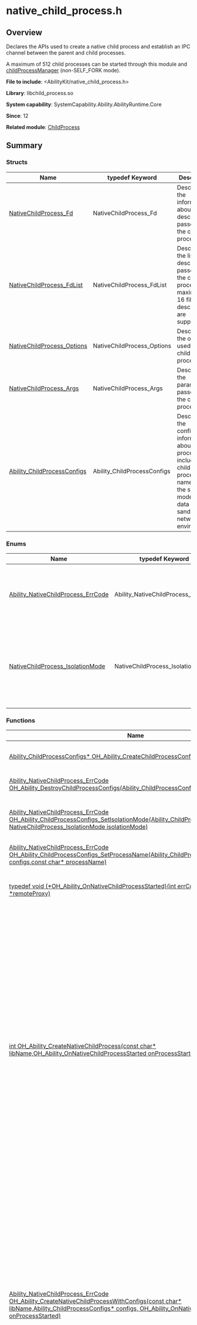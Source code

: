 # native_child_process.h

<!--Kit: Ability Kit-->
<!--Subsystem: Ability-->
<!--Owner: @SKY2001-->
<!--Designer: @jsjzju-->
<!--Tester: @lixueqing513-->
<!--Adviser: @huipeizi-->

## Overview

Declares the APIs used to create a native child process and establish an IPC channel between the parent and child processes.

A maximum of 512 child processes can be started through this module and [childProcessManager](js-apis-app-ability-childProcessManager.md) (non-SELF_FORK mode).

**File to include**: <AbilityKit/native_child_process.h>

**Library**: libchild_process.so

**System capability**: SystemCapability.Ability.AbilityRuntime.Core

**Since**: 12

**Related module**: [ChildProcess](capi-childprocess.md)

## Summary

### Structs

| Name| typedef Keyword| Description|
| -- | -- | -- |
| [NativeChildProcess_Fd](capi-nativechildprocess-fd.md) | NativeChildProcess_Fd | Describes the information about the file descriptor passed to the child process.|
| [NativeChildProcess_FdList](capi-nativechildprocess-fdlist.md) | NativeChildProcess_FdList | Describes the list of file descriptors passed to the child process. A maximum of 16 file descriptors are supported.|
| [NativeChildProcess_Options](capi-nativechildprocess-options.md) | NativeChildProcess_Options | Describes the options used by the child process.|
| [NativeChildProcess_Args](capi-nativechildprocess-args.md) | NativeChildProcess_Args | Describes the parameters passed to the child process.|
| [Ability_ChildProcessConfigs](capi-ability-childprocessconfigs.md) | Ability_ChildProcessConfigs | Describes the configuration information about a child process, including the child process name and the sharing mode of the data sandbox and network environment.|

### Enums

| Name| typedef Keyword| Description|
| -- | -- | -- |
| [Ability_NativeChildProcess_ErrCode](#ability_nativechildprocess_errcode) | Ability_NativeChildProcess_ErrCode | Defines an enum for the error codes used by the native child process module.|
| [NativeChildProcess_IsolationMode](#nativechildprocess_isolationmode) | NativeChildProcess_IsolationMode | Enumerates the sharing modes available for the data sandbox and network environment of a native child process.|

### Functions

| Name| typedef Keyword| Description|
| -- | -- | -- |
| [Ability_ChildProcessConfigs* OH_Ability_CreateChildProcessConfigs()](#oh_ability_createchildprocessconfigs) | - | Creates a child process configuration object. When this object is no longer needed, call [OH_Ability_DestroyChildProcessConfigs](capi-native-child-process-h.md#oh_ability_destroychildprocessconfigs) to destroy the object to prevent memory leakage.|
| [Ability_NativeChildProcess_ErrCode OH_Ability_DestroyChildProcessConfigs(Ability_ChildProcessConfigs* configs)](#oh_ability_destroychildprocessconfigs) | - | Destroys a child process configuration object and releases its memory. After this function is called, do not use the destroyed object.|
| [Ability_NativeChildProcess_ErrCode OH_Ability_ChildProcessConfigs_SetIsolationMode(Ability_ChildProcessConfigs* configs, NativeChildProcess_IsolationMode isolationMode)](#oh_ability_childprocessconfigs_setisolationmode) | - | Sets the sharing mode of the data sandbox and network environment for a child process configuration object. For details, see [NativeChildProcess_IsolationMode](capi-native-child-process-h.md#nativechildprocess_isolationmode). This setting takes effect only when [OH_Ability_StartNativeChildProcessWithConfigs](capi-native-child-process-h.md#oh_ability_startnativechildprocesswithconfigs) or [OH_Ability_CreateNativeChildProcessWithConfigs](#oh_ability_createnativechildprocesswithconfigs) is called.|
| [Ability_NativeChildProcess_ErrCode OH_Ability_ChildProcessConfigs_SetProcessName(Ability_ChildProcessConfigs* configs,const char* processName)](#oh_ability_childprocessconfigs_setprocessname) | - | Sets the process name in a child process configuration object.|
| [typedef void (\*OH_Ability_OnNativeChildProcessStarted)(int errCode, OHIPCRemoteProxy *remoteProxy)](#oh_ability_onnativechildprocessstarted) | OH_Ability_OnNativeChildProcessStarted | Creates a child process based on a child process configuration object and loads the specified DLL file. The startup result is asynchronously communicated to the caller via a callback. The callback runs in a separate thread. You must ensure thread synchronization and avoid time-consuming operations to prevent delays.|
| [int OH_Ability_CreateNativeChildProcess(const char* libName,OH_Ability_OnNativeChildProcessStarted onProcessStarted)](#oh_ability_createnativechildprocess) | - | Creates a child process, loads the specified Dynamic Link Library (DLL) file, and returns the startup result asynchronously through a callback parameter. The callback notification is an independent thread. When implementing the callback function, pay attention to thread synchronization and do not perform time-consuming operations to avoid long-time blocking. The DLL specified must implement and export the following functions:<br>1. OHIPCRemoteStub* NativeChildProcess_OnConnect()<br>2. void NativeChildProcess_MainProc()<br>The processing logic sequence is shown in the following pseudocode:<br>Parent process:<br>1. OH_Ability_CreateNativeChildProcess(libName, onProcessStartedCallback)<br>Child process:<br>2. dlopen(libName)<br>3. dlsym("NativeChildProcess_OnConnect")<br>4. dlsym("NativeChildProcess_MainProc")<br>5. ipcRemote = NativeChildProcess_OnConnect()<br>6. NativeChildProcess_MainProc()<br>Parent process:<br>7. onProcessStartedCallback(ipcRemote, errCode)<br>Child process:<br>8. The child process exits after the NativeChildProcess_MainProc() function is returned.<br>**Device behavior differences**: For API version 13 and earlier, this function can be properly called on PCs/2-in-1 devices. If it is called on other devices, error code [NCP_ERR_NOT_SUPPORTED](#ability_nativechildprocess_errcode) is returned. Starting from API version 14, this function can be properly called on PCs/2-in-1 devices and tablets. If it is called on other devices, error code [NCP_ERR_NOT_SUPPORTED](#ability_nativechildprocess_errcode) is returned.<br>Note: In API version 14 and earlier versions, a single process supports only one native child process. Starting from API version 15, a single process supports a maximum of 50 native child processes.|
| [Ability_NativeChildProcess_ErrCode OH_Ability_CreateNativeChildProcessWithConfigs(const char* libName,Ability_ChildProcessConfigs* configs, OH_Ability_OnNativeChildProcessStarted onProcessStarted)](#oh_ability_createnativechildprocesswithconfigs) | - | Creates a child process based on a child process configuration object and loads the specified DLL file. The startup result is asynchronously communicated to the caller via a callback. The callback runs in a separate thread. You must ensure thread synchronization and avoid time-consuming operations to prevent delays. The DLL specified must implement and export the following functions:<br>1. OHIPCRemoteStub* NativeChildProcess_OnConnect()<br>2. void NativeChildProcess_MainProc()<br>The processing logic sequence is shown in the following pseudocode:<br>Parent process:<br>1. OH_Ability_CreateNativeChildProcessWithConfigs(libName, configs, onProcessStartedCallback)<br>Child process:<br>2. dlopen(libName)<br>3. dlsym("NativeChildProcess_OnConnect")<br>4. dlsym("NativeChildProcess_MainProc")<br>5. ipcRemote = NativeChildProcess_OnConnect()<br>6. NativeChildProcess_MainProc()<br>Parent process:<br>7. onProcessStartedCallback(ipcRemote, errCode)<br>Child process:<br>8. <br>The child process exits after the NativeChildProcess_MainProc() function is returned.<br>**Device behavior differences**: This function can be properly called on PCs/2-in-1 devices and tablets. If it is called on other devices, error code [NCP_ERR_NOT_SUPPORTED](#ability_nativechildprocess_errcode) is returned.|
| [Ability_NativeChildProcess_ErrCode OH_Ability_StartNativeChildProcess(const char* entry, NativeChildProcess_Args args,NativeChildProcess_Options options, int32_t *pid)](#oh_ability_startnativechildprocess) | - | Starts a child process and loads the specified Dynamic Link Library (DLL) file. The specified DLL must implement and export a function that accepts **NativeChildProcess_Args** as its parameter (you can customize the function name). The following is an example:<br>1. void Main(NativeChildProcess_Args args);<br>The processing logic sequence is shown in the following pseudocode:<br>Parent process:<br>1. OH_Ability_StartNativeChildProcess(entryPoint, args, options)<br>Child process:<br>2. dlopen(libName)<br>3. dlsym("Main")<br>4. Main(args)<br>5. The child process exits after the Main(args) function returns.<br>**Device behavior differences**: For API version 13 and earlier, this function can be properly called on PCs/2-in-1 devices. If it is called on other devices, error code [NCP_ERR_NOT_SUPPORTED](#ability_nativechildprocess_errcode) is returned. Starting from API version 14, this function can be properly called on PCs/2-in-1 devices and tablets. If it is called on other devices, error code [NCP_ERR_NOT_SUPPORTED](#ability_nativechildprocess_errcode) is returned.|
| [Ability_NativeChildProcess_ErrCode OH_Ability_StartNativeChildProcessWithConfigs(const char* entry, NativeChildProcess_Args args, Ability_ChildProcessConfigs* configs, int32_t *pid)](#oh_ability_startnativechildprocesswithconfigs) | - | Starts a native child process based on the child process configuration object, loads the specified DLL file, and calls the entry function. Arguments can be passed to the child process. The specified DLL must implement and export a function that accepts **NativeChildProcess_Args** as its parameter (you can customize the function name). The following is an example:<br>1. void Main(NativeChildProcess_Args args);<br>The processing logic sequence is shown in the following pseudocode:<br>Parent process:<br>1. OH_Ability_StartNativeChildProcessWithConfigs(entryPoint, args, configs, &pid)<br>Child process:<br>2. dlopen(libName)<br>3. dlsym("Main")<br>4. Main(args)<br>5. The child process exits after the Main(args) function returns.<br>**Device behavior differences**: This function can be properly called on PCs/2-in-1 devices and tablets. If it is called on other devices, error code [NCP_ERR_NOT_SUPPORTED](#ability_nativechildprocess_errcode) is returned.|
| [NativeChildProcess_Args* OH_Ability_GetCurrentChildProcessArgs()](#oh_ability_getcurrentchildprocessargs) | - | Obtains the startup parameters of the child process.|
| [typedef void (\*OH_Ability_OnNativeChildProcessExit)(int32_t pid, int32_t signal)](#oh_ability_onnativechildprocessexit) | OH_Ability_OnNativeChildProcessExit | Obtains the exit information of the child process.|
| [Ability_NativeChildProcess_ErrCode OH_Ability_RegisterNativeChildProcessExitCallback(OH_Ability_OnNativeChildProcessExit onProcessExit)](#oh_ability_registernativechildprocessexitcallback) | - | Registers a callback to listen for child process exit. If the same callback function is registered repeatedly, only one of them is kept.|
| [Ability_NativeChildProcess_ErrCode OH_Ability_UnregisterNativeChildProcessExitCallback(OH_Ability_OnNativeChildProcessExit onProcessExit)](#oh_ability_unregisternativechildprocessexitcallback) | - | Unregisters the callback used to listen for child process exit.|
| [Ability_NativeChildProcess_ErrCode OH_Ability_ChildProcessConfigs_SetIsolationUid(Ability_ChildProcessConfigs* configs, bool enableIsolationUid)](#oh_ability_childprocessconfigs_setisolationuid) | - | Sets whether the child process uses an independent UID. This setting takes effect only when **NativeChildProcess_IsolationMode** is set to **NCP_ISOLATION_MODE_ISOLATED**.|

## Enum Description

### Ability_NativeChildProcess_ErrCode

```
enum Ability_NativeChildProcess_ErrCode
```

**Description**

Defines an enum for the error codes used by the native child process module.

**Since**: 12

| Value| Description|
| -- | -- |
| NCP_NO_ERROR = 0 | Operation successful.|
| NCP_ERR_INVALID_PARAM = 401 | Invalid parameter.|
| NCP_ERR_NOT_SUPPORTED = 801 | Creating a native child process is not supported.|
| NCP_ERR_INTERNAL = 16000050 | Internal error.|
| NCP_ERR_BUSY = 16010001 | A new child process cannot be created during the startup of another native child process. You can try again after the child process is started. This function is deprecated since API version 15.|
| NCP_ERR_TIMEOUT = 16010002 | Starting the native child process times out.|
| NCP_ERR_SERVICE_ERROR = 16010003 | Server error.|
| NCP_ERR_MULTI_PROCESS_DISABLED = 16010004 | The multi-process mode is disabled. A child process cannot be started.|
| NCP_ERR_ALREADY_IN_CHILD = 16010005 | A process cannot be created in a child process.|
| NCP_ERR_MAX_CHILD_PROCESSES_REACHED = 16010006 | The number of native child processes reaches the maximum.|
| NCP_ERR_LIB_LOADING_FAILED = 16010007 | The child process fails to load the DLL because the file does not exist or the corresponding method is not implemented or exported.|
| NCP_ERR_CONNECTION_FAILED = 16010008 | The child process fails to call the OnConnect method of the DLL. An invalid IPC object pointer may be returned.|
| NCP_ERR_CALLBACK_NOT_EXIST = 16010009 | The parent process calls the **OH_Ability_UnregisterNativeChildProcessExitCallback** function to unregister a callback function, but the callback function is not found.|

### NativeChildProcess_IsolationMode

```
enum NativeChildProcess_IsolationMode
```

**Description**

Enumerates the sharing modes available for the data sandbox and network environment of a native child process.

**Since**: 13

| Value| Description|
| -- | -- |
| NCP_ISOLATION_MODE_NORMAL = 0 | In normal mode, the parent and child processes share the same sandbox or network environment.|
| NCP_ISOLATION_MODE_ISOLATED = 1 | In isolated mode, the parent and child processes each have their own separate sandbox and network environment.|


## Function Description

### OH_Ability_CreateChildProcessConfigs()

```
Ability_ChildProcessConfigs* OH_Ability_CreateChildProcessConfigs()
```

**Description**

Creates a child process configuration object. When this object is no longer needed, call [OH_Ability_DestroyChildProcessConfigs](capi-native-child-process-h.md#oh_ability_destroychildprocessconfigs) to destroy the object to prevent memory leakage.

**Since**: 20

**Returns**

| Type                              | Description|
|----------------------------------| -- |
| [Ability_ChildProcessConfigs](capi-ability-childprocessconfigs.md)* | Pointer to the [Ability_ChildProcessConfigs](capi-ability-childprocessconfigs.md) object: The call is successful.<br>         nullptr: An internal error occurs or memory allocation fails.|

### OH_Ability_DestroyChildProcessConfigs()

```
Ability_NativeChildProcess_ErrCode OH_Ability_DestroyChildProcessConfigs(Ability_ChildProcessConfigs* configs)
```

**Description**

Destroys a child process configuration object and releases its memory. After this function is called, do not use the destroyed object.

**Since**: 20


**Parameters**

| Name| Description|
| -- | -- |
| [Ability_ChildProcessConfigs](capi-ability-childprocessconfigs.md)* configs | Pointer to a child process configuration object. After this function is called, the object pointer becomes invalid. Do not use the pointer. nullptr is allowed, which does not trigger any operation.|

**Returns**

| Type| Description|
| -- | -- |
| [Ability_NativeChildProcess_ErrCode](capi-native-child-process-h.md#ability_nativechildprocess_errcode) | **NCP_NO_ERROR**: The call is successful.<br>**NCP_ERR_INVALID_PARAM**: An input parameter is nullptr.|

### OH_Ability_ChildProcessConfigs_SetIsolationMode()

```
Ability_NativeChildProcess_ErrCode OH_Ability_ChildProcessConfigs_SetIsolationMode(Ability_ChildProcessConfigs* configs, NativeChildProcess_IsolationMode isolationMode)
```

**Description**

Sets the sharing mode of the data sandbox and network environment for a child process configuration object. For details, see [NativeChildProcess_IsolationMode](capi-native-child-process-h.md#nativechildprocess_isolationmode). This setting takes effect only when [OH_Ability_StartNativeChildProcessWithConfigs](capi-native-child-process-h.md#oh_ability_startnativechildprocesswithconfigs) or [OH_Ability_CreateNativeChildProcessWithConfigs](#oh_ability_createnativechildprocesswithconfigs) is called.

**Since**: 20


**Parameters**

| Name| Description|
| -- | -- |
| [Ability_ChildProcessConfigs](capi-ability-childprocessconfigs.md)* configs | Pointer to a child process configuration object. The value cannot be nullptr.|
| [NativeChildProcess_IsolationMode](capi-native-child-process-h.md#nativechildprocess_isolationmode) isolationMode | Sharing mode of the data sandbox and network environment. For details, see **NativeChildProcess_IsolationMode**.|

**Returns**

| Type| Description|
| -- | -- |
| [Ability_NativeChildProcess_ErrCode](capi-native-child-process-h.md#ability_nativechildprocess_errcode) | **NCP_NO_ERROR**: The call is successful.<br>**NCP_ERR_INVALID_PARAM**: The parameter **configs** is nullptr.|

### OH_Ability_ChildProcessConfigs_SetIsolationUid()

```
Ability_NativeChildProcess_ErrCode OH_Ability_ChildProcessConfigs_SetIsolationUid(Ability_ChildProcessConfigs* configs, bool isolationUid)
```

**Description**

Sets whether the child process uses an independent UID. For example, in browser security hardening scenarios, you can isolate the UIDs of the main process and its child processes.

This setting takes effect only when **NativeChildProcess_IsolationMode** is set to **NCP_ISOLATION_MODE_ISOLATED**. If this function is not called to set **isolationUid**, the default value is **false**, meaning the child process will share the same UID as the main process.

**Since**: 21


**Parameters**

| Name| Description|
| -- | -- |
| [Ability_ChildProcessConfigs](capi-ability-childprocessconfigs.md)* configs | Pointer to a child process configuration object. The value cannot be nullptr.|
| bool isolationUid | Whether the child process uses an independent UID. **true** if the child process uses an independent UID; **false** if the child process and the main process share the same UID.|

**Returns**

| Type| Description|
| -- | -- |
| [Ability_NativeChildProcess_ErrCode](capi-native-child-process-h.md#ability_nativechildprocess_errcode) | **NCP_NO_ERROR**: The call is successful.<br>**NCP_ERR_INVALID_PARAM**: The parameter **configs** is nullptr.|

### OH_Ability_ChildProcessConfigs_SetProcessName()

```
Ability_NativeChildProcess_ErrCode OH_Ability_ChildProcessConfigs_SetProcessName(Ability_ChildProcessConfigs* configs,const char* processName)
```

**Description**

Sets the process name in a child process configuration object.

**Since**: 20


**Parameters**

| Name| Description|
| -- | -- |
| [Ability_ChildProcessConfigs](capi-ability-childprocessconfigs.md)* configs | Pointer to a child process configuration object. The pointer cannot be null.|
| const char* processName | Pointer to the process name, which must be a non-empty string accepting only letters, digits, and underscores (_). The string contains a maximum of 64 characters. The final process name is in the format of {bundleName}:{processName}.|

**Returns**

| Type| Description|
| -- | -- |
| [Ability_NativeChildProcess_ErrCode](capi-native-child-process-h.md#ability_nativechildprocess_errcode) | **NCP_NO_ERROR**: The call is successful.<br>**NCP_ERR_INVALID_PARAM**: The input parameter **configs** is nullptr, or **processName** contains characters other than letters, digits, and underscores (_).|

### OH_Ability_OnNativeChildProcessStarted()

```
typedef void (*OH_Ability_OnNativeChildProcessStarted)(int errCode, OHIPCRemoteProxy *remoteProxy)
```

**Description**

Defines a callback function for notifying the child process startup result.

**Since**: 12

**Parameters**

| Name| Description|
| -- | -- |
| int errCode | Error code returned by the callback function.<br>[NCP_NO_ERROR](capi-native-child-process-h.md#ability_nativechildprocess_errcode): The child process is created successfully.<br>[NCP_ERR_LIB_LOADING_FAILED](capi-native-child-process-h.md#ability_nativechildprocess_errcode): Loading the DLL file fails or the necessary export function is not implemented in the DLL.<br>[NCP_ERR_CONNECTION_FAILED](capi-native-child-process-h.md#ability_nativechildprocess_errcode): The **OnConnect** method implemented in the DLL does not return a valid IPC stub pointer.<br>For details, see [Ability_NativeChildProcess_ErrCode](capi-native-child-process-h.md#ability_nativechildprocess_errcode).|
| [OHIPCRemoteProxy *remoteProxy](../apis-ipc-kit/capi-ohipcparcel-ohipcremoteproxy.md) | Pointer to the IPC object of the child process. If an exception occurs, the value may be nullptr. The pointer must be released by calling [OH_IPCRemoteProxy_Destory](../apis-ipc-kit/capi-ipc-cremote-object-h.md#oh_ipcremoteproxy_destroy) when it is no longer needed.|

**Reference**

[OH_IPCRemoteProxy_Destory](../apis-ipc-kit/capi-ipc-cremote-object-h.md#oh_ipcremoteproxy_destroy)

### OH_Ability_CreateNativeChildProcess()

```
int OH_Ability_CreateNativeChildProcess(const char* libName,OH_Ability_OnNativeChildProcessStarted onProcessStarted)
```

**Description**

Creates a child process, loads the specified Dynamic Link Library (DLL) file, and returns the startup result asynchronously through a callback parameter. The callback notification is an independent thread. When implementing the callback function, pay attention to thread synchronization and do not perform time-consuming operations to avoid long-time blocking.

The DLL specified must implement and export the following functions:<br>1. OHIPCRemoteStub* NativeChildProcess_OnConnect()<br>2. void NativeChildProcess_MainProc()<br>The processing logic sequence is shown in the following pseudocode:<br>Parent process:<br>1. OH_Ability_CreateNativeChildProcess(libName, onProcessStartedCallback)<br>Child process:<br>2. dlopen(libName)<br>3. dlsym("NativeChildProcess_OnConnect")<br>4. dlsym("NativeChildProcess_MainProc")<br>5. ipcRemote = NativeChildProcess_OnConnect()<br>6. NativeChildProcess_MainProc()<br>Parent process:<br>7. onProcessStartedCallback(ipcRemote, errCode)<br>Child process:<br>8. The child process exits after the NativeChildProcess_MainProc() function is returned.

**Device behavior differences**: For API version 13 and earlier, this function can be properly called on PCs/2-in-1 devices. If it is called on other devices, error code [NCP_ERR_NOT_SUPPORTED](#ability_nativechildprocess_errcode) is returned. Starting from API version 14, this function can be properly called on PCs/2-in-1 devices and tablets. If it is called on other devices, error code [NCP_ERR_NOT_SUPPORTED](#ability_nativechildprocess_errcode) is returned.

> **NOTE**
>
> In API version 14 and earlier versions, a single process supports only one native child process. Starting from API version 15, a single process supports a maximum of 50 native child processes.

**Since**: 12

**Parameters**

| Name| Description|
| -- | -- |
| const char* libName | Pointer to the name of the DLL file loaded in the child process. The value cannot be nullptr.|
| [OH_Ability_OnNativeChildProcessStarted](capi-native-child-process-h.md#oh_ability_onnativechildprocessstarted) onProcessStarted | Pointer to the callback function for notifying the child process startup result. The value cannot be nullptr. For details, see [OH_Ability_OnNativeChildProcessStarted](capi-native-child-process-h.md#oh_ability_onnativechildprocessstarted).|

**Returns**

| Type| Description|
| -- | -- |
| int | [NCP_NO_ERROR](capi-native-child-process-h.md#ability_nativechildprocess_errcode): The call is successful, but the actual startup result is notified by the callback function.<br>[NCP_ERR_INVALID_PARAM](capi-native-child-process-h.md#ability_nativechildprocess_errcode): The dynamic library name or callback function pointer is invalid.<br>[NCP_ERR_NOT_SUPPORTED](capi-native-child-process-h.md#ability_nativechildprocess_errcode): The device does not support the creation of native child processes.<br>[NCP_ERR_MULTI_PROCESS_DISABLED](capi-native-child-process-h.md#ability_nativechildprocess_errcode): Multi-process mode is disabled on the device.<br>[NCP_ERR_ALREADY_IN_CHILD](capi-native-child-process-h.md#ability_nativechildprocess_errcode): A process cannot be created in a child process.<br>[NCP_ERR_MAX_CHILD_PROCESSES_REACHED](capi-native-child-process-h.md#ability_nativechildprocess_errcode): The number of native child processes reaches the maximum.<br>For details, see [Ability_NativeChildProcess_ErrCode](capi-native-child-process-h.md#ability_nativechildprocess_errcode).|

**Reference**

[OH_Ability_OnNativeChildProcessStarted](capi-native-child-process-h.md#oh_ability_onnativechildprocessstarted)

### OH_Ability_CreateNativeChildProcessWithConfigs()

```
Ability_NativeChildProcess_ErrCode OH_Ability_CreateNativeChildProcessWithConfigs(const char* libName,Ability_ChildProcessConfigs* configs, OH_Ability_OnNativeChildProcessStarted onProcessStarted)
```

**Description**

Creates a child process based on a child process configuration object and loads the specified DLL file. The startup result is asynchronously communicated to the caller via a callback. The callback runs in a separate thread. You must ensure thread synchronization and avoid time-consuming operations to prevent delays.

The DLL specified must implement and export the following functions:<br>1. OHIPCRemoteStub* NativeChildProcess_OnConnect()<br>2. void NativeChildProcess_MainProc()<br>The processing logic sequence is shown in the following pseudocode:<br>Parent process:<br>1. OH_Ability_CreateNativeChildProcessWithConfigs(libName, configs, onProcessStartedCallback)<br>Child process:<br>2. dlopen(libName)<br>3. dlsym("NativeChildProcess_OnConnect")<br>4. dlsym("NativeChildProcess_MainProc")<br>5. ipcRemote = NativeChildProcess_OnConnect()<br>6. NativeChildProcess_MainProc()<br>Parent process:<br>7. onProcessStartedCallback(ipcRemote, errCode)<br>Child process:<br>8. The child process exits after the NativeChildProcess_MainProc() function is returned.

**Device behavior differences**: This function can be properly called on PCs/2-in-1 devices and tablets. If it is called on other devices, error code [NCP_ERR_NOT_SUPPORTED](#ability_nativechildprocess_errcode) is returned.

**Since**: 20

**Parameters**

| Name| Description|
| -- | -- |
| const char* libName | Pointer to the name of the DLL file loaded in the child process. The value cannot be nullptr.|
| [Ability_ChildProcessConfigs](capi-ability-childprocessconfigs.md)* configs | Pointer to a child process configuration object. The value cannot be nullptr.|
| [OH_Ability_OnNativeChildProcessStarted](capi-native-child-process-h.md#oh_ability_onnativechildprocessstarted) onProcessStarted | Pointer to the callback function for notifying the child process startup result. The value cannot be nullptr. For details, see **OH_Ability_OnNativeChildProcessStarted**.|

**Returns**

| Type| Description|
| -- | -- |
| [Ability_NativeChildProcess_ErrCode](capi-native-child-process-h.md#ability_nativechildprocess_errcode) | **NCP_NO_ERROR**: The call is successful.<br>**NCP_ERR_INVALID_PARAM**: An input parameter is invalid.<br>**NCP_ERR_NOT_SUPPORTED**: The device does not support the creation of native child processes.<br>**NCP_ERR_MULTI_PROCESS_DISABLED**: Multi-process mode is disabled on the device, and the child process cannot be started.<br>**NCP_ERR_ALREADY_IN_CHILD**: A process cannot be created in a child process.<br>**NCP_ERR_MAX_CHILD_PROCESSES_REACHED**: The maximum number of native child processes has been reached.<br>For details about the error codes, see **Ability_NativeChildProcess_ErrCode**.|

**Reference**

[OH_Ability_OnNativeChildProcessStarted](capi-native-child-process-h.md#oh_ability_onnativechildprocessstarted)

### OH_Ability_StartNativeChildProcess()

```
Ability_NativeChildProcess_ErrCode OH_Ability_StartNativeChildProcess(const char* entry, NativeChildProcess_Args args,NativeChildProcess_Options options, int32_t *pid)
```

**Description**

Starts a native child process, loads the specified DLL file, and calls the entry function. The specified DLL must implement and export a function that accepts [NativeChildProcess_Args](capi-nativechildprocess-args.md) as its parameter (you can customize the function name). Arguments can be passed to the child process. The ArkTS basic runtime environment cannot be created in the child process.

The following is an example:<br>void Main(NativeChildProcess_Args args);<br>The processing logic sequence is shown in the following pseudocode:<br>Parent process:<br>1. OH_Ability_StartNativeChildProcess(entryPoint, args, options)<br>Child process:<br>2. dlopen(libName)<br>3. dlsym("Main")<br>4. Main(args)<br>5. The child process exits after the Main(args) function returns.

**Device behavior differences**: For API version 13 and earlier, this function can be properly called on PCs/2-in-1 devices. If it is called on other devices, error code [NCP_ERR_NOT_SUPPORTED](#ability_nativechildprocess_errcode) is returned. Starting from API version 14, this function can be properly called on PCs/2-in-1 devices and tablets. If it is called on other devices, error code [NCP_ERR_NOT_SUPPORTED](#ability_nativechildprocess_errcode) is returned.

**Since**: 13

**Parameters**

| Name| Description|
| -- | -- |
| const char* entry | Pointer to the DDL and entry function to be loaded by the child process, for example, **libEntry.so:Main**. The value cannot be nullptr.|
| [NativeChildProcess_Args](capi-nativechildprocess-args.md) args | Parameters passed to the child process.|
| [NativeChildProcess_Options](capi-nativechildprocess-options.md) options | Child process options.|
| int32_t *pid | Pointer to the ID of the child process.|

**Returns**

| Type| Description|
| -- | -- |
| [Ability_NativeChildProcess_ErrCode](capi-native-child-process-h.md#ability_nativechildprocess_errcode) | **NCP_NO_ERROR**: The call is successful.<br>**NCP_ERR_INVALID_PARAM**: The dynamic library name or callback function pointer is invalid.<br>**NCP_ERR_NOT_SUPPORTED**: The device does not support the creation of native child processes.<br> **NCP_ERR_ALREADY_IN_CHILD**: Multi-process mode is disabled on the device.<br>**NCP_ERR_MAX_CHILD_PROCESSES_REACHED**: The maximum number of native child processes has been reached.<br>For details about the error codes, see **Ability_NativeChildProcess_ErrCode**.|

**Reference**

[OH_Ability_OnNativeChildProcessStarted](capi-native-child-process-h.md#oh_ability_onnativechildprocessstarted)

### OH_Ability_StartNativeChildProcessWithConfigs()

```
Ability_NativeChildProcess_ErrCode OH_Ability_StartNativeChildProcessWithConfigs(const char* entry, NativeChildProcess_Args args, Ability_ChildProcessConfigs* configs, int32_t *pid)
```

**Description**

Starts a native child process based on the child process configuration object, loads the specified DLL file, and calls the entry function. Arguments can be passed to the child process. The specified DLL must implement and export a function that accepts [NativeChildProcess_Args](capi-nativechildprocess-args.md) as its parameter (you can customize the function name).

The following is an example:<br>void Main(NativeChildProcess_Args args);<br>The processing logic sequence is shown in the following pseudocode:<br>Parent process:<br>1. OH_Ability_StartNativeChildProcessWithConfigs(entryPoint, args, configs, &pid)<br>Child process:<br>2. dlopen(libName)<br>3. dlsym("Main")<br>4. Main(args)<br>5. The child process exits after the Main(args) function returns.

**Device behavior differences**: This function can be properly called on PCs/2-in-1 devices and tablets. If it is called on other devices, error code [NCP_ERR_NOT_SUPPORTED](#ability_nativechildprocess_errcode) is returned.

**Since**: 20

**Parameters**

| Name| Description|
| -- | -- |
| const char* entry | Pointer to the symbol and entry function of the DDL called in the child process, separated by a colon (:), for example, **libentry.so:Main**. The value cannot be nullptr.|
| [NativeChildProcess_Args](capi-nativechildprocess-args.md) args | Parameters passed to the child process.|
| [Ability_ChildProcessConfigs](capi-ability-childprocessconfigs.md)* configs | Pointer to a child process configuration object.|
| int32_t *pid | Pointer to the ID of the child process.|

**Returns**

| Type| Description|
| -- | -- |
| [Ability_NativeChildProcess_ErrCode](capi-native-child-process-h.md#ability_nativechildprocess_errcode) | **NCP_NO_ERROR**: The call is successful.<br>**NCP_ERR_INVALID_PARAM**: An input parameter is invalid.<br>**NCP_ERR_NOT_SUPPORTED**: The device does not support the creation of native child processes.<br>**NCP_ERR_ALREADY_IN_CHILD**: A process cannot be created in a child process.<br>**NCP_ERR_MAX_CHILD_PROCESSES_REACHED**: The maximum number of native child processes has been reached.<br>For details about the error codes, see **Ability_NativeChildProcess_ErrCode**.|

### OH_Ability_GetCurrentChildProcessArgs()

```
NativeChildProcess_Args* OH_Ability_GetCurrentChildProcessArgs()
```

**Description**

Used by a child process, after being started by calling [OH_Ability_StartNativeChildProcess](#oh_ability_startnativechildprocess), to obtain the startup parameter [NativeChildProcess_Args](capi-nativechildprocess-args.md) from any .so file or child thread.

**Since**: 17

**Returns**

| Type                          | Description|
|------------------------------| -- |
| [NativeChildProcess_Args](capi-nativechildprocess-args.md)* | Pointer to the startup parameters of the child process.|

### OH_Ability_OnNativeChildProcessExit()

```
typedef void (*OH_Ability_OnNativeChildProcessExit)(int32_t pid, int32_t signal)
```

**Description**

Defines a callback to listen for child process exit.

**Since**: 20

**Parameters**

| Name| Description|
| -- | -- |
| int32_t pid | Pointer to the ID of the child process.|
| int32_t signal | Signal for child process exit.|

**See**

[OH_Ability_RegisterNativeChildProcessExitCallback](#oh_ability_registernativechildprocessexitcallback)

[OH_Ability_UnregisterNativeChildProcessExitCallback](#oh_ability_unregisternativechildprocessexitcallback)

### OH_Ability_RegisterNativeChildProcessExitCallback()

```
Ability_NativeChildProcess_ErrCode OH_Ability_RegisterNativeChildProcessExitCallback(OH_Ability_OnNativeChildProcessExit onProcessExit)
```

**Description**

Registers a callback to listen for child process exit. When a child process started by calling [OH_Ability_StartNativeChildProcess](#oh_ability_startnativechildprocess) or [startNativeChildProcess in @ohos.app.ability.childProcessManager](js-apis-app-ability-childProcessManager.md#childprocessmanagerstartnativechildprocess13) exits abnormally, the callback function is invoked. If the same callback function is registered multiple times, the callback function is executed only once when the child process exits.

The parameter must implement the entry function [OH_Ability_OnNativeChildProcessExit](#oh_ability_onnativechildprocessexit). For details, see [Registering the Native Child Process Exit Callback Function](../../application-models/capi-nativechildprocess-exit-info.md).

**Since**: 20

**Parameters**

| Name| Description|
| -- | -- |
| [OH_Ability_OnNativeChildProcessExit](capi-native-child-process-h.md#oh_ability_onnativechildprocessexit) onProcessExit | Entry point of the callback function to be called when the child process exits. The value cannot be nullptr.|

**Returns**

| Type| Description|
| -- | -- |
| [Ability_NativeChildProcess_ErrCode](capi-native-child-process-h.md#ability_nativechildprocess_errcode) | **NCP_NO_ERROR**: The call is successful.<br>**NCP_ERR_INVALID_PARAM**: An input parameter is invalid.<br>**NCP_ERR_INTERNAL**: An internal error occurs.<br>For details, see **Ability_NativeChildProcess_ErrCode**.|

### OH_Ability_UnregisterNativeChildProcessExitCallback()

```
Ability_NativeChildProcess_ErrCode OH_Ability_UnregisterNativeChildProcessExitCallback(OH_Ability_OnNativeChildProcessExit onProcessExit)
```

**Description**

Unregisters the callback used to listen for child process exit.

The parameter must implement the entry function [OH_Ability_OnNativeChildProcessExit](#oh_ability_onnativechildprocessexit). For details, see [Registering the Native Child Process Exit Callback Function](../../application-models/capi-nativechildprocess-exit-info.md).

**Since**: 20


**Parameters**

| Name| Description|
| -- | -- |
| [OH_Ability_OnNativeChildProcessExit](capi-native-child-process-h.md#oh_ability_onnativechildprocessexit) onProcessExit | Entry point of the callback function to be called when the child process exits. The value cannot be nullptr.|

**Returns**

| Type| Description|
| -- | -- |
| [Ability_NativeChildProcess_ErrCode](capi-native-child-process-h.md#ability_nativechildprocess_errcode) | **NCP_NO_ERROR**: The call is successful.<br>**NCP_ERR_INVALID_PARAM**: An input parameter is invalid.<br>**NCP_ERR_INTERNAL**: An internal error occurs.<br>**NCP_ERR_CALLBACK_NOT_EXIST**: The callback function is not found.<br>For details, see **Ability_NativeChildProcess_ErrCode**.|
